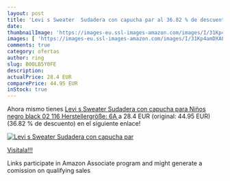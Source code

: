 ```yaml
---
layout: post
title: 'Levi s Sweater  Sudadera con capucha par al 36.82 % de descuento'
date: 
thumbnailImage: 'https://images-eu.ssl-images-amazon.com/images/I/31Kp4amDXAL._SL200_.jpg'
images: [ 'https://images-eu.ssl-images-amazon.com/images/I/31Kp4amDXAL._SL200_.jpg' ]
comments: true
category: ofertas
author: ring
slug: B00LB5Y0FE
description:
actualPrice: 28.4 EUR
comparePrice: 44.95 EUR
inStock: true
---
```


Ahora mismo tienes [Levi s Sweater  Sudadera con capucha para Niños  negro  black 02  116  Herstellergröße: 6A ](https://www.amazon.es/dp/B00LB5Y0FE/?tag=tolees-21) a 28.4 EUR (original: 44.95 EUR) (36.82 %  de descuento) en el siguiente enlace!

[![Levi s Sweater  Sudadera con capucha par](https://images-eu.ssl-images-amazon.com/images/I/31Kp4amDXAL._SL200_.jpg)](https://www.amazon.es/dp/B00LB5Y0FE/?tag=tolees-21)

[Visítala!!!](https://www.amazon.es/dp/B00LB5Y0FE/?tag=tolees-21)

Links participate in Amazon Associate program and might generate a comission on qualifying sales
